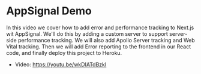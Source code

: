 # AppSignal Demo

In this video we cover how to add error and performance tracking to Next.js wit AppSignal. We'll do this by adding a custom server to support server-side performance tracking. We will also add Apollo Server tracking and Web Vital tracking. Then we will add Error reporting to the frontend in our React code, and finally deploy this project to Heroku.

- Video: https://youtu.be/wkDIATdBzkI
